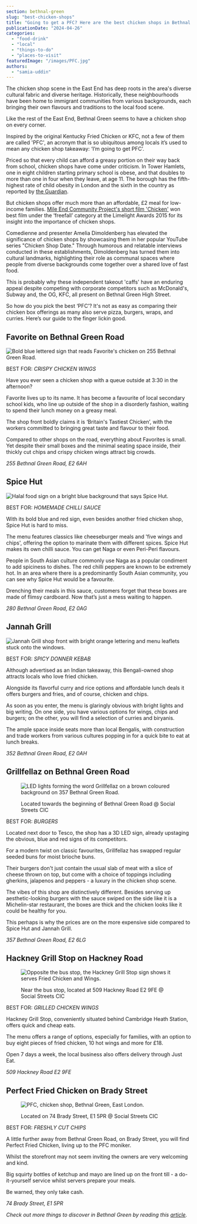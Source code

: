 ```yaml
---
section: bethnal-green
slug: "best-chicken-shops"
title: "Going to get a PFC? Here are the best chicken shops in Bethnal Green"
publicationDate: "2024-04-26"
categories: 
  - "food-drink"
  - "local"
  - "things-to-do"
  - "places-to-visit"
featuredImage: "/images/PFC.jpg"
authors: 
  - "samia-uddin"
---
```


The chicken shop scene in the East End has deep roots in the area's diverse cultural fabric and diverse heritage. Historically, these neighbourhoods have been home to immigrant communities from various backgrounds, each bringing their own flavours and traditions to the local food scene.

Like the rest of the East End, Bethnal Green seems to have a chicken shop on every corner. 

Inspired by the original Kentucky Fried Chicken or KFC, not a few of them are called 'PFC', an acronym that is so ubiquitous among locals it’s used to mean any chicken shop takeaway: ‘I’m going to get PFC’.

Priced so that every child can afford a greasy portion on their way back from school, chicken shops have come under criticism. In Tower Hamlets, one in eight children starting primary school is obese, and that doubles to more than one in four when they leave, at age 11. The borough has the fifth-highest rate of child obesity in London and the sixth in the country as reported by [the Guardian](https://www.theguardian.com/society/2016/jan/28/chicken-shop-mile-britain-fat-cheap-food-obesity).

But chicken shops offer much more than an affordable, £2 meal for low-income families. [Mile End Community Project's short film 'Chicken'](https://www.mileendcommunityproject.org/chicken) won best film under the ‘freefall’ category at the Limelight Awards 2015 for its insight into the importance of chicken shops.

Comedienne and presenter Amelia Dimoldenberg has elevated the significance of chicken shops by showcasing them in her popular YouTube series "Chicken Shop Date." Through humorous and relatable interviews conducted in these establishments, Dimoldenberg has turned them into cultural landmarks, highlighting their role as communal spaces where people from diverse backgrounds come together over a shared love of fast food.

This is probably why these independent takeout 'caffs' have an enduring appeal despite competing with corporate competitors such as McDonald's, Subway and, the OG, KFC, all present on Bethnal Green High Street.

So how do you pick the best ‘PFC’? It's not as easy as comparing their chicken box offerings as many also serve pizza, burgers, wraps, and curries. Here’s our guide to the finger lickin good.

## Favorite on Bethnal Green Road

![Bold blue lettered sign that reads Favorite's chicken on 255 Bethnal Green Road. ](/images/Favorites.jpg)

BEST FOR: _CRISPY CHICKEN WINGS_

Have you ever seen a chicken shop with a queue outside at 3:30 in the afternoon?

Favorite lives up to its name. It has become a favourite of local secondary school kids, who line up outside of the shop in a disorderly fashion, waiting to spend their lunch money on a greasy meal.

The shop front boldly claims it is ‘Britain's Tastiest Chicken’, with the workers committed to bringing great taste and flavour to their food.

Compared to other shops on the road, everything about Favorites is small. Yet despite their small boxes and the minimal seating space inside, their thickly cut chips and crispy chicken wings attract big crowds.

_255 Bethnal Green Road, E2 6AH_

## Spice Hut

![Halal food sign on a bright blue background that says Spice Hut.](/images/Spice-Hut.jpg)

BEST FOR: _HOMEMADE CHILLI SAUCE_

With its bold blue and red sign, even besides another fried chicken shop, Spice Hut is hard to miss.

The menu features classics like cheeseburger meals and 'five wings and chips', offering the option to marinate them with different spices. Spice Hut makes its own chilli sauce. You can get Naga or even Peri-Peri flavours. 

People in South Asian culture commonly use Naga as a popular condiment to add spiciness to dishes. The red chilli peppers are known to be extremely hot. In an area where there is a predominantly South Asian community, you can see why Spice Hut would be a favourite.

Drenching their meals in this sauce, customers forget that these boxes are made of flimsy cardboard. Now that’s just a mess waiting to happen.

_280 Bethnal Green Road, E2 0AG_

## Jannah Grill

![Jannah Grill shop front with bright orange lettering and menu leaflets stuck onto the windows.](/images/Jannah-Grill.jpg)

BEST FOR: _SPICY DONNER KEBAB_

Although advertised as an Indian takeaway, this Bengali-owned shop attracts locals who love fried chicken.

Alongside its flavorful curry and rice options and affordable lunch deals it offers burgers and fries, and of course, chicken and chips.

As soon as you enter, the menu is glaringly obvious with bright lights and big writing. On one side, you have various options for wings, chips and burgers; on the other, you will find a selection of curries and biryanis.

The ample space inside seats more than local Bengalis, with construction and trade workers from various cultures popping in for a quick bite to eat at lunch breaks.

_352 Bethnal Green Road, E2 0AH_

## Grillfellaz on Bethnal Green Road

<figure>

![LED lights forming the word Grillfellaz on a brown coloured background on 357 Bethnal Green Road.](/images/Grill-Fellaz.jpg)

<figcaption>

Located towards the beginning of Bethnal Green Road @ Social Streets CIC

</figcaption>

</figure>

BEST FOR: _BURGERS_

Located next door to Tesco, the shop has a 3D LED sign, already upstaging the obvious, blue and red signs of its competitors.

For a modern twist on classic favourites, Grillfellaz has swapped regular seeded buns for moist brioche buns. 

Their burgers don't just contain the usual slab of meat with a slice of cheese thrown on top, but come with a choice of toppings including gherkins, jalapenos and peppers - a luxury in the chicken shop scene.

The vibes of this shop are distinctively different. Besides serving up aesthetic-looking burgers with the sauce swiped on the side like it is a Michelin-star restaurant, the boxes are thick and the chicken looks like it could be healthy for you.

This perhaps is why the prices are on the more expensive side compared to Spice Hut and Jannah Grill.

_357 Bethnal Green Road, E2 6LG_

## Hackney Grill Stop on Hackney Road

<figure>

![Opposite the bus stop, the Hackney Grill Stop sign shows it serves Fried Chicken and Wings.](/images/Grill-Stop.jpg)

<figcaption>

Near the bus stop, located at 509 Hackney Road E2 9FE @ Social Streets CIC

</figcaption>

</figure>

BEST FOR: _GRILLED CHICKEN WINGS_

Hackney Grill Stop, conveniently situated behind Cambridge Heath Station, offers quick and cheap eats.

The menu offers a range of options, especially for families, with an option to buy eight pieces of fried chicken, 10 hot wings and more for £18.

Open 7 days a week, the local business also offers delivery through Just Eat.

_509 Hackney Road E2 9FE_

## Perfect Fried Chicken on Brady Street

<figure>

![PFC, chicken shop, Bethnal Green, East London.](/images/PFC.jpg)

<figcaption>

Located on 74 Brady Street, E1 5PR @ Social Streets CIC

</figcaption>

</figure>

BEST FOR: _FRESHLY CUT CHIPS_

A little further away from Bethnal Green Road, on Brady Street, you will find Perfect Fried Chicken, living up to the PFC moniker.

Whilst the storefront may not seem inviting the owners are very welcoming and kind.

Big squirty bottles of ketchup and mayo are lined up on the front till - a do-it-yourself service whilst servers prepare your meals.

Be warned, they only take cash.

_74 Brady Street, E1 5PR_

_Check out more things to discover in Bethnal Green by reading this [article](https://bethnalgreenlondon.co.uk/best-things-to-do-bethnal-green/)._
